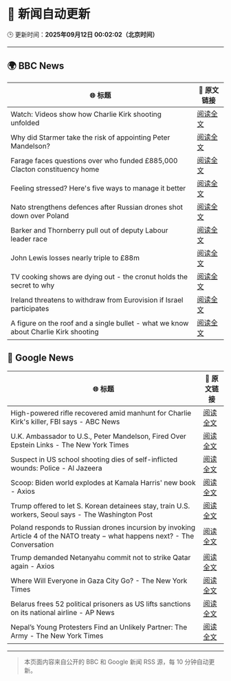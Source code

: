 # 🧠 新闻自动更新

🕒 更新时间：**2025年09月12日 00:02:02（北京时间）**

---

## 🌍 BBC News

| 🌐 标题 | 🔗 原文链接 |
|--------|-------------|
| Watch: Videos show how Charlie Kirk shooting unfolded | [阅读全文](https://www.bbc.com/news/videos/ckg3xp9g9zwo?at_medium=RSS&at_campaign=rss) |
| Why did Starmer take the risk of appointing Peter Mandelson? | [阅读全文](https://www.bbc.com/news/articles/cjd1egrlj0mo?at_medium=RSS&at_campaign=rss) |
| Farage faces questions over who funded £885,000 Clacton constituency home | [阅读全文](https://www.bbc.com/news/articles/ce845w70g0yo?at_medium=RSS&at_campaign=rss) |
| Feeling stressed? Here's five ways to manage it better | [阅读全文](https://www.bbc.com/news/articles/cg42zq7nqxwo?at_medium=RSS&at_campaign=rss) |
| Nato strengthens defences after Russian drones shot down over Poland | [阅读全文](https://www.bbc.com/news/articles/c0lkz2n34z6o?at_medium=RSS&at_campaign=rss) |
| Barker and Thornberry pull out of deputy Labour leader race | [阅读全文](https://www.bbc.com/news/articles/cg7dzejkz4ro?at_medium=RSS&at_campaign=rss) |
| John Lewis losses nearly triple to £88m | [阅读全文](https://www.bbc.com/news/articles/cx2jm4pgejjo?at_medium=RSS&at_campaign=rss) |
| TV cooking shows are dying out - the cronut holds the secret to why | [阅读全文](https://www.bbc.com/news/articles/c0jq1d63l7lo?at_medium=RSS&at_campaign=rss) |
| Ireland threatens to withdraw from Eurovision if Israel participates | [阅读全文](https://www.bbc.com/news/articles/c5yvd8158ywo?at_medium=RSS&at_campaign=rss) |
| A figure on the roof and a single bullet - what we know about Charlie Kirk shooting | [阅读全文](https://www.bbc.com/news/articles/cy04p4x21e5o?at_medium=RSS&at_campaign=rss) |

## 📰 Google News

| 🌐 标题 | 🔗 原文链接 |
|--------|-------------|
| High-powered rifle recovered amid manhunt for Charlie Kirk's killer, FBI says - ABC News | [阅读全文](https://news.google.com/rss/articles/CBMiowFBVV95cUxQNG1TZ2pib1pNRzhwdEU1SlpXQkFlUndlRnJ5VEo3RDlEVHplSDF6M0x6OVg5aEZNT2ZnM2x0Tm51SXFyOWhaQUYzSF9NZmtxYWxjRFhOV0cxS1VWdVBYUlNBeFBlRFJja0RHd2lWZi1zV1lUMnJEbDUyOC1vMzhWcTFQOVRZSk9hRWgxaUFzTzA2czN3M2prNDVhTWVOMXkteURv0gGoAUFVX3lxTE9HMU1neEN3OVNNNndJeVVkUUxFVURwaFhPN1hDNkgwUVdTaXJKUk9QdkZKc3ZyYzJBd0lYUkd6bVhMdF81SV9keFk2ZllyRFV6TjUwcVFsQmowbFZjSzlhNGY5NWZESlNhdVo1MFBCU0N1bDhBemZJb1lqemtDSGJfUUZaaG9zWlJ2eVFsWVNnc01Sa1RfME4yREF3a1BGcFJDUnNtMHBtMw?oc=5) |
| U.K. Ambassador to U.S., Peter Mandelson, Fired Over Epstein Links - The New York Times | [阅读全文](https://news.google.com/rss/articles/CBMiowFBVV95cUxNdFRLRG03YUZsazNKMko4MGFTSTYtM1ZMWmJiVWwxQlVxXzRQR0lqOHgwUWp5aW8wTWlPejhsN0FkLW9fbl9jcVRmTFEwNzFuMlAzNk9MZE1HR3FyVXp4TFBiVDVwekpXU3AxOHpNZGhUem5raVlZbUxuWk1PRWpLMFpaYmQ4RklDSFZCczByRGJxV1FodDdLM3ZmQzVNTHoySWhZ?oc=5) |
| Suspect in US school shooting dies of self-inflicted wounds: Police - Al Jazeera | [阅读全文](https://news.google.com/rss/articles/CBMiqwFBVV95cUxPekpVa2ZseEJ2d3FxV0FpZ1pERVBjNkpZa2ZqNzMzMWE0eFUzbGN6M0NGU2l5SlNYbzd2YkFubll6dHZ5dm5yVG5iQUVmNXczV1phUkNiXzRNUEFNM3ZHNzMxbTNPdGlNc1ZwZDJyOGtZNnZvdGJscmp1b05nMEVEejNXVzVNNEFVVHc2d2VZOWhyd0p0aVVjb21iNnVIQ3FDODJNVUZvWi0wREHSAbABQVVfeXFMUF9vclpLMklOOWFCTHlPZWhITkJyNVd6UmRUbTJzX3pOcExqSnl6cWVCUDF3d1FLM3FiUUY4SURaTmJRWUVmaUwyaHBxWDNNLTR2RDdSTmlHY2FQQWlEcUhXQzNyTENzUDNVYWZzNWtPRGNSbklnZm1ReXMzVU9TMkRUQ25NaVJNcHVoZk9qNm5BQmFUYkk5R3UtaXUyYU9vemFBVEVHcFNUX25zaUwzV3k?oc=5) |
| Scoop: Biden world explodes at Kamala Harris' new book - Axios | [阅读全文](https://news.google.com/rss/articles/CBMibkFVX3lxTE1NVmdfZXRkMmZxZlozRV9fdlBFUnE2ZzBnZ1BGcUxSUG1mdkdtVGtHRWVmM2VFNEltNy1oSS1VaW9Gc25BbGtBbHVrS0FQN0tHZnhLbVFxa20ySDc3V3NFdV9HX2RuVkptd0dEbi1n?oc=5) |
| Trump offered to let S. Korean detainees stay, train U.S. workers, Seoul says - The Washington Post | [阅读全文](https://news.google.com/rss/articles/CBMijgFBVV95cUxNU0RpMENTV3RlaDJOaUc2d1dDZHl3SUduTG9qM20zdTltNE8zSE9MYTZUUzFsSUc1TXVBYUFMcUUxNzRLY0FraGFZS2JBQ2FfM0UtM2huUUZZQm5ocDl0SURQbU5xZVlSVzFUNzhGSkpoMXlUVVNFZ2hRNXVITU9OZDViUzZRM2lwazY5WHN3?oc=5) |
| Poland responds to Russian drones incursion by invoking Article 4 of the NATO treaty − what happens next? - The Conversation | [阅读全文](https://news.google.com/rss/articles/CBMi0wFBVV95cUxQSUNKc2h2eGtNa292TWM3emJzMll2NldNVE9vRHZTdHhDbGlQalBFZUdRQWhrSGhoczhkRGJNcHRGSW1JOE9XS0lpTF9ZQXViQ2pXU0V4eHY3UkgxTEJrWjcxVzdZVnRfTVM2U012RHZtZWh1cWJ0ZmxwcnRxdWJjZlQySVVYTjNUSVVYejhEdTNhSTVCYzMtaHJDS1JIU2ExSWlYXzVqajZCdnVYUUR2ZE4yWDIyRXFlWWJxejV0cWJGT0dHN3ZucURSX0VaQVN4djU0?oc=5) |
| Trump demanded Netanyahu commit not to strike Qatar again - Axios | [阅读全文](https://news.google.com/rss/articles/CBMif0FVX3lxTFBRLTZ1cFdIQjQwSmVNbVNhcTFZNDZaOHg5aHk0d0lOZ2VCVXRjWEhBYUhCQkFoQzF5bHZMUlE0WHRDU0FDMjBpelpLbnJvalRSZkRtbENoSkRjdUlla2pBMUtDekR6bkVTMkx5R09rUTc5cXgwa2FLLTl2alNsX2s?oc=5) |
| Where Will Everyone in Gaza City Go? - The New York Times | [阅读全文](https://news.google.com/rss/articles/CBMiowFBVV95cUxOOU5pM05IQ29EU24waGw2blNxWVVwUkFIZnJHWUE0ZjVPTEsxTDdXSlRKY2x4Q0IxU19tZDdjZGVreXpLd2Z3ekMyRmxnUjZpa2l6ZEZnQ2ZLTWYydVpyMnV3ejZxYmZpSGEtNll2TENfTTZLUnlrY1NHNW1jdW8yOElkTEZtRXJ1dnNXQU1Sa0FLUHA5a2xGV3pucnBlRDRIdG40?oc=5) |
| Belarus frees 52 political prisoners as US lifts sanctions on its national airline - AP News | [阅读全文](https://news.google.com/rss/articles/CBMilAFBVV95cUxPY1hqUXA3R2lzZVJmUDQ2a2dSSzNoWjVydElJSzVDNkczUFZzS3pvblV1aHlsVXE2NkxUM3JTbGxoTnF2dWM1QkdXdTk1QXJQRExnN3dSMGVxYnJHWWtVY083emh4VmpIdnB0M1BQMlZucFd3S1o3WEY2ZGJEN0tONEpIcm9iWG12UFY4Z003STRCSUhX?oc=5) |
| Nepal’s Young Protesters Find an Unlikely Partner: The Army - The New York Times | [阅读全文](https://news.google.com/rss/articles/CBMihAFBVV95cUxQa2NFQnNvQVpIUnQ3TklWWEdHVUhhd25UTXp5dkZDaDZtNzhDWk4yZnlkT01NeTgwdjZHYnhBcWIxU3FQRzkzS3NaS3MyVElNNjI4MWhwc1ZGUEpTaEdCM2xSdjYyN0w0YU94QV9DOUhQOC1lemVsNGxoT2pHOVNpb0dMYkQ?oc=5) |

---
> 本页面内容来自公开的 BBC 和 Google 新闻 RSS 源，每 10 分钟自动更新。